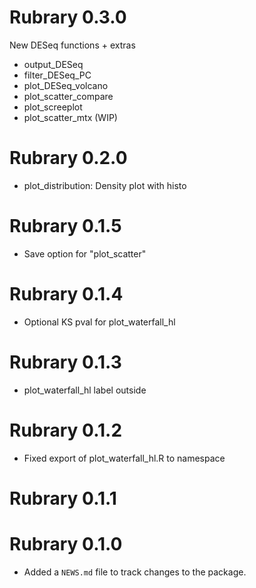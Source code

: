 # Rubrary 0.3.0
New DESeq functions + extras
* output_DESeq
* filter_DESeq_PC
* plot_DESeq_volcano
* plot_scatter_compare
* plot_screeplot
* plot_scatter_mtx (WIP)
    
# Rubrary 0.2.0
* plot_distribution: Density plot with histo

# Rubrary 0.1.5
* Save option for "plot_scatter"

# Rubrary 0.1.4
* Optional KS pval for plot_waterfall_hl

# Rubrary 0.1.3
* plot_waterfall_hl label outside

# Rubrary 0.1.2
* Fixed export of plot_waterfall_hl.R to namespace

# Rubrary 0.1.1

# Rubrary 0.1.0

* Added a `NEWS.md` file to track changes to the package.
